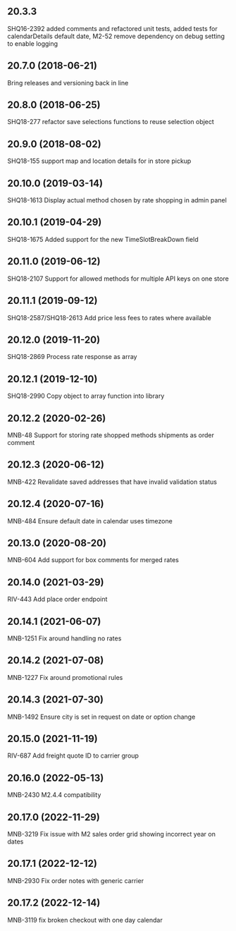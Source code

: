 ## 20.3.3
SHQ16-2392 added comments and refactored unit tests, added tests for calendarDetails default date, M2-52 remove dependency on debug setting to enable logging


## 20.7.0 (2018-06-21)
Bring releases and versioning back in line


## 20.8.0 (2018-06-25)
SHQ18-277 refactor save selections functions to reuse selection object


## 20.9.0 (2018-08-02)
SHQ18-155 support map and location details for in store pickup


## 20.10.0 (2019-03-14)
SHQ18-1613 Display actual method chosen by rate shopping in admin panel


## 20.10.1 (2019-04-29)
SHQ18-1675 Added support for the new TimeSlotBreakDown field


## 20.11.0 (2019-06-12)
SHQ18-2107 Support for allowed methods for multiple API keys on one store


## 20.11.1 (2019-09-12)
SHQ18-2587/SHQ18-2613 Add price less fees to rates where available


## 20.12.0 (2019-11-20)
SHQ18-2869 Process rate response as array


## 20.12.1 (2019-12-10)
SHQ18-2990 Copy object to array function into library


## 20.12.2 (2020-02-26)
MNB-48 Support for storing rate shopped methods shipments as order comment


## 20.12.3 (2020-06-12)
MNB-422 Revalidate saved addresses that have invalid validation status


## 20.12.4 (2020-07-16)
MNB-484 Ensure default date in calendar uses timezone


## 20.13.0 (2020-08-20)
MNB-604 Add support for box comments for merged rates


## 20.14.0 (2021-03-29)
RIV-443 Add place order endpoint


## 20.14.1 (2021-06-07)
MNB-1251 Fix around handling no rates


## 20.14.2 (2021-07-08)
MNB-1227 Fix around promotional rules


## 20.14.3 (2021-07-30)
 MNB-1492 Ensure city is set in request on date or option change 


## 20.15.0 (2021-11-19)
RIV-687 Add freight quote ID to carrier group


## 20.16.0 (2022-05-13)
MNB-2430 M2.4.4 compatibility


## 20.17.0 (2022-11-29)
MNB-3219 Fix issue with M2 sales order grid showing incorrect year on dates


## 20.17.1 (2022-12-12)
MNB-2930 Fix order notes with generic carrier


## 20.17.2 (2022-12-14)
MNB-3119 fix broken checkout with one day calendar


